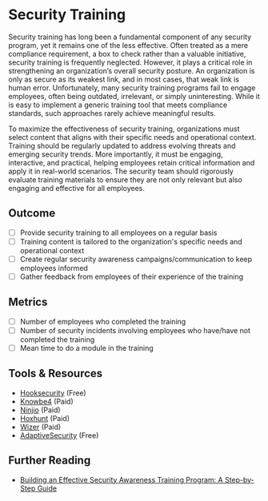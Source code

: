 # Security Training

Security training has long been a fundamental component of any security program, yet it remains one of the less effective. Often treated as a mere compliance requirement, a box to check rather than a valuable initiative, security training is frequently neglected. However, it plays a critical role in strengthening an organization’s overall security posture. An organization is only as secure as its weakest link, and in most cases, that weak link is human error. Unfortunately, many security training programs fail to engage employees, often being outdated, irrelevant, or simply uninteresting. While it is easy to implement a generic training tool that meets compliance standards, such approaches rarely achieve meaningful results.

To maximize the effectiveness of security training, organizations must select content that aligns with their specific needs and operational context. Training should be regularly updated to address evolving threats and emerging security trends. More importantly, it must be engaging, interactive, and practical, helping employees retain critical information and apply it in real-world scenarios. The security team should rigorously evaluate training materials to ensure they are not only relevant but also engaging and effective for all employees.

## Outcome

- [ ] Provide security training to all employees on a regular basis
- [ ] Training content is tailored to the organization's specific needs and operational context
- [ ] Create regular security awareness campaigns/communication to keep employees informed
- [ ] Gather feedback from employees of their experience of the training

## Metrics

- [ ] Number of employees who completed the training
- [ ] Number of security incidents involving employees who have/have not completed the training
- [ ] Mean time to do a module in the training

## Tools & Resources

- [Hooksecurity](https://www.hooksecurity.co/studios) (Free)
- [Knowbe4](https://www.knowbe4.com/) (Paid)
- [Ninjio](https://ninjio.com/) (Paid)
- [Hoxhunt](https://hoxhunt.com/) (Paid)
- [Wizer](https://www.wizer-training.com/) (Paid)
- [AdaptiveSecurity](https://www.adaptivesecurity.com/) (Free)

## Further Reading

- [Building an Effective Security Awareness Training Program: A Step-by-Step Guide](https://simeononsecurity.com/cyber-security-career-playbook/managing-a-cyber-security-team/how-to-build-a-security-training-and-awareness-program/)
